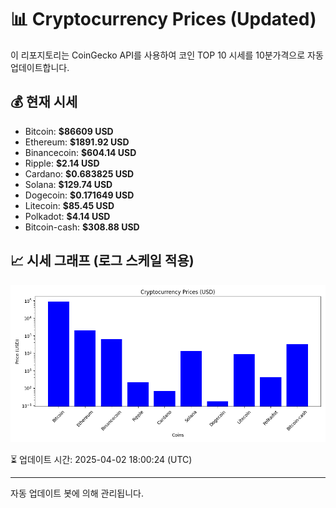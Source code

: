 
# 📊 Cryptocurrency Prices (Updated)

이 리포지토리는 CoinGecko API를 사용하여 코인 TOP 10 시세를 10분가격으로 자동 업데이트합니다.

## 💰 현재 시세
- Bitcoin: **$86609 USD**
- Ethereum: **$1891.92 USD**
- Binancecoin: **$604.14 USD**
- Ripple: **$2.14 USD**
- Cardano: **$0.683825 USD**
- Solana: **$129.74 USD**
- Dogecoin: **$0.171649 USD**
- Litecoin: **$85.45 USD**
- Polkadot: **$4.14 USD**
- Bitcoin-cash: **$308.88 USD**

## 📈 시세 그래프 (로그 스케일 적용)
![Crypto Prices](crypto_prices.png)

⏳ 업데이트 시간: 2025-04-02 18:00:24 (UTC)

---
자동 업데이트 봇에 의해 관리됩니다.
